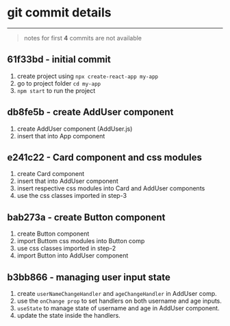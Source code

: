 # git commit details

---

> notes for first **4** commits are not available

## 61f33bd - initial commit

1. create project using `npx create-react-app my-app
`
2. go to project folder `cd my-app`
3. `npm start` to run the project

## db8fe5b - create AddUser component

1. create AddUser component (AddUser.js)
2. insert that into App component

## e241c22 - Card component and css modules

1. create Card component
2. insert that into AddUser component
3. insert respective css modules into Card and AddUser components
4. use the css classes imported in step-3

## bab273a - create Button component

1. create Button component
2. import Buttom css modules into Button comp
3. use css classes imported in step-2
4. import Button into AddUser component

## b3bb866 - managing user input state

1. create `userNameChangeHandler` and `ageChangeHandler` in AddUser comp.
2. use the `onChange prop` to set handlers on both username and age inputs.
3. `useState` to manage state of username and age in AddUser component.
4. update the state inside the handlers.
